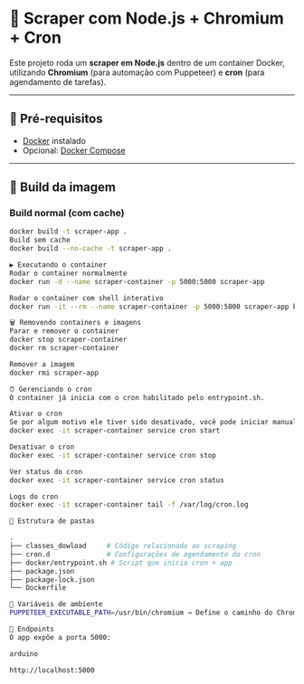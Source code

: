 # 🐳 Scraper com Node.js + Chromium + Cron

Este projeto roda um **scraper em Node.js** dentro de um container Docker, utilizando **Chromium** (para automação com Puppeteer) e **cron** (para agendamento de tarefas).

---

## 🚀 Pré-requisitos

- [Docker](https://docs.docker.com/get-docker/) instalado
- Opcional: [Docker Compose](https://docs.docker.com/compose/)

---

## 🔨 Build da imagem

### Build normal (com cache)

```sh
docker build -t scraper-app .
Build sem cache
docker build --no-cache -t scraper-app .

▶️ Executando o container
Rodar o container normalmente
docker run -d --name scraper-container -p 5000:5000 scraper-app

Rodar o container com shell interativo
docker run -it --rm --name scraper-container -p 5000:5000 scraper-app bash

🗑️ Removendo containers e imagens
Parar e remover o container
docker stop scraper-container
docker rm scraper-container

Remover a imagem
docker rmi scraper-app

⏰ Gerenciando o cron
O container já inicia com o cron habilitado pelo entrypoint.sh.

Ativar o cron
Se por algum motivo ele tiver sido desativado, você pode iniciar manualmente:
docker exec -it scraper-container service cron start

Desativar o cron
docker exec -it scraper-container service cron stop

Ver status do cron
docker exec -it scraper-container service cron status

Logs do cron
docker exec -it scraper-container tail -f /var/log/cron.log

📂 Estrutura de pastas

.
├── classes_dowload     # Código relacionado ao scraping
├── cron.d              # Configurações de agendamento do cron
├── docker/entrypoint.sh # Script que inicia cron + app
├── package.json
├── package-lock.json
└── Dockerfile

📌 Variáveis de ambiente
PUPPETEER_EXECUTABLE_PATH=/usr/bin/chromium → Define o caminho do Chromium dentro do container.

📡 Endpoints
O app expõe a porta 5000:

arduino

http://localhost:5000
```
